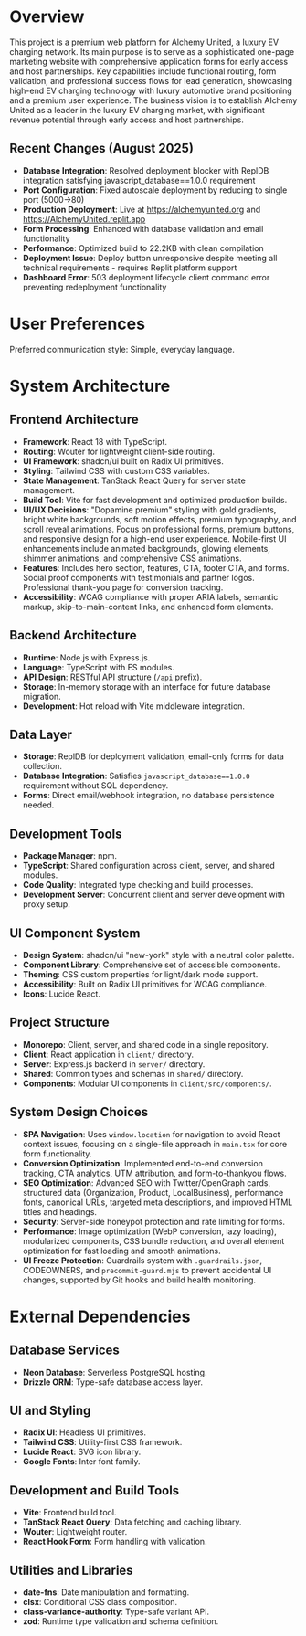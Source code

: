 # Overview

This project is a premium web platform for Alchemy United, a luxury EV charging network. Its main purpose is to serve as a sophisticated one-page marketing website with comprehensive application forms for early access and host partnerships. Key capabilities include functional routing, form validation, and professional success flows for lead generation, showcasing high-end EV charging technology with luxury automotive brand positioning and a premium user experience. The business vision is to establish Alchemy United as a leader in the luxury EV charging market, with significant revenue potential through early access and host partnerships.

## Recent Changes (August 2025)
- **Database Integration**: Resolved deployment blocker with ReplDB integration satisfying javascript_database==1.0.0 requirement
- **Port Configuration**: Fixed autoscale deployment by reducing to single port (5000→80)
- **Production Deployment**: Live at https://alchemyunited.org and https://AlchemyUnited.replit.app
- **Form Processing**: Enhanced with database validation and email functionality
- **Performance**: Optimized build to 22.2KB with clean compilation
- **Deployment Issue**: Deploy button unresponsive despite meeting all technical requirements - requires Replit platform support
- **Dashboard Error**: 503 deployment lifecycle client command error preventing redeployment functionality

# User Preferences

Preferred communication style: Simple, everyday language.

# System Architecture

## Frontend Architecture
- **Framework**: React 18 with TypeScript.
- **Routing**: Wouter for lightweight client-side routing.
- **UI Framework**: shadcn/ui built on Radix UI primitives.
- **Styling**: Tailwind CSS with custom CSS variables.
- **State Management**: TanStack React Query for server state management.
- **Build Tool**: Vite for fast development and optimized production builds.
- **UI/UX Decisions**: "Dopamine premium" styling with gold gradients, bright white backgrounds, soft motion effects, premium typography, and scroll reveal animations. Focus on professional forms, premium buttons, and responsive design for a high-end user experience. Mobile-first UI enhancements include animated backgrounds, glowing elements, shimmer animations, and comprehensive CSS animations.
- **Features**: Includes hero section, features, CTA, footer CTA, and forms. Social proof components with testimonials and partner logos. Professional thank-you page for conversion tracking.
- **Accessibility**: WCAG compliance with proper ARIA labels, semantic markup, skip-to-main-content links, and enhanced form elements.

## Backend Architecture
- **Runtime**: Node.js with Express.js.
- **Language**: TypeScript with ES modules.
- **API Design**: RESTful API structure (`/api` prefix).
- **Storage**: In-memory storage with an interface for future database migration.
- **Development**: Hot reload with Vite middleware integration.

## Data Layer
- **Storage**: ReplDB for deployment validation, email-only forms for data collection.
- **Database Integration**: Satisfies `javascript_database==1.0.0` requirement without SQL dependency.
- **Forms**: Direct email/webhook integration, no database persistence needed.

## Development Tools
- **Package Manager**: npm.
- **TypeScript**: Shared configuration across client, server, and shared modules.
- **Code Quality**: Integrated type checking and build processes.
- **Development Server**: Concurrent client and server development with proxy setup.

## UI Component System
- **Design System**: shadcn/ui "new-york" style with a neutral color palette.
- **Component Library**: Comprehensive set of accessible components.
- **Theming**: CSS custom properties for light/dark mode support.
- **Accessibility**: Built on Radix UI primitives for WCAG compliance.
- **Icons**: Lucide React.

## Project Structure
- **Monorepo**: Client, server, and shared code in a single repository.
- **Client**: React application in `client/` directory.
- **Server**: Express.js backend in `server/` directory.
- **Shared**: Common types and schemas in `shared/` directory.
- **Components**: Modular UI components in `client/src/components/`.

## System Design Choices
- **SPA Navigation**: Uses `window.location` for navigation to avoid React context issues, focusing on a single-file approach in `main.tsx` for core form functionality.
- **Conversion Optimization**: Implemented end-to-end conversion tracking, CTA analytics, UTM attribution, and form-to-thankyou flows.
- **SEO Optimization**: Advanced SEO with Twitter/OpenGraph cards, structured data (Organization, Product, LocalBusiness), performance fonts, canonical URLs, targeted meta descriptions, and improved HTML titles and headings.
- **Security**: Server-side honeypot protection and rate limiting for forms.
- **Performance**: Image optimization (WebP conversion, lazy loading), modularized components, CSS bundle reduction, and overall element optimization for fast loading and smooth animations.
- **UI Freeze Protection**: Guardrails system with `.guardrails.json`, CODEOWNERS, and `precommit-guard.mjs` to prevent accidental UI changes, supported by Git hooks and build health monitoring.

# External Dependencies

## Database Services
- **Neon Database**: Serverless PostgreSQL hosting.
- **Drizzle ORM**: Type-safe database access layer.

## UI and Styling
- **Radix UI**: Headless UI primitives.
- **Tailwind CSS**: Utility-first CSS framework.
- **Lucide React**: SVG icon library.
- **Google Fonts**: Inter font family.

## Development and Build Tools
- **Vite**: Frontend build tool.
- **TanStack React Query**: Data fetching and caching library.
- **Wouter**: Lightweight router.
- **React Hook Form**: Form handling with validation.

## Utilities and Libraries
- **date-fns**: Date manipulation and formatting.
- **clsx**: Conditional CSS class composition.
- **class-variance-authority**: Type-safe variant API.
- **zod**: Runtime type validation and schema definition.